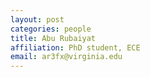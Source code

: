 ```yaml
---
layout: post
categories: people
title: Abu Rubaiyat
affiliation: PhD student, ECE
email: ar3fx@virginia.edu
---
```

